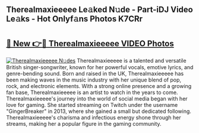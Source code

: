 ## Therealmaxieeeee Le𝚊ked N𝚞de - Part-iDJ Video Le𝚊ks - Hot Onlyf𝚊ns Photos K7CRr

# <h2><a href="http://ac10280.deff.icu/?id=Therealmaxieeeee">🔗 New 👉🔴 Therealmaxieeeee VIDEO Photos</a></h2>

[![Therealmaxieeeee N𝚞des](https://i.imgur.com/rIISA9y.gif)](http://ac10280.deff.icu/?id=Therealmaxieeeee)
Therealmaxieeeee is a talented and versatile British singer-songwriter, known for her powerful vocals, emotive lyrics, and genre-bending sound. Born and raised in the UK, Therealmaxieeeee has been making waves in the music industry with her unique blend of pop, rock, and electronic elements. With a strong online presence and a growing fan base, Therealmaxieeeee is an artist to watch in the years to come. Therealmaxieeeee's journey into the world of social media began with her love for gaming. She started streaming on Twitch under the username "GingerBreaker" in 2013, where she gained a small but dedicated following. Therealmaxieeeee's charisma and infectious energy shone through her streams, making her a popular figure in the gaming community.
